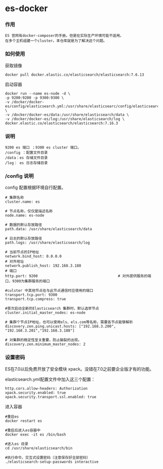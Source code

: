 # es-docker
### 作用
    ES 官网有docker-composer的手册。但是在实际生产环境可能不适用。
    在多个主机组建一个cluster。本仓库就是为了解决这个问题。

### 如何使用
    
获取镜像

    docker pull docker.elastic.co/elasticsearch/elasticsearch:7.6.13
    
启动容器

    docker run --name es-node -d \
    -p 9200:9200 -p 9300:9300 \ 
    -v /docker/docker-es/config/elasticsearch.yml:/usr/share/elasticsearc/config/elasticsearch.yml \
    -v /docker/docker-es/data:/usr/share/elasticsearch/data \
    -v /docker/docker-es/log:/usr/share/elasticsearch/log \
    docker.elastic.co/elasticsearch/elasticsearch:7.16.3

### 说明
    9200 es 端口 ；9300 es cluster 端口。
    /config ：配置文件目录
    /data：es 存储文件目录
    /log： es 日志存储目录

### /config 说明

config 配置根据环境自行配置。

    # 集群名称
    cluster.name: es
    
    # 节点名称，仅仅是描述名称
    node.name: es-node                                 
    
    # 数据的默认存放路径
    path.data: /usr/share/elasticsearch/data
    
    # 日志的默认存放路径
    path.logs: /usr/share/elasticsearch/log                  
    
    # 当前节点的IP地址 
    network.bind_host: 0.0.0.0  
    # 对外地址
    network.publish_host: 192.168.3.188
    # 端口
    http.port: 9200                                     # 对外提供服务的端口，9300为集群服务的端口

    #culster 中其他节点在与此节点通信时应使用的端口
    transport.tcp.port: 9300
    transport.tcp.compress: true
    
    #首次启动全新的Elasticsearch 集群时，默认选举节点
    cluster.initial_master_nodes: es-node
    
    # 集群个节点IP地址，也可以使用els、els.com等名称，需要各节点能够解析
    discovery.zen.ping.unicast.hosts: ["192.168.3.200", "192.168.3.201","192.168.3.188"]
    
    # 对集群的稳定性至关重要，防止脑裂的出现。
    discovery.zen.minimum_master_nodes: 2
    
### 设置密码
ES在7.0以后免费开放了安全模块 xpack。没错在7.0之前要企业版才有的功能。

elasticsearch.yml配置文件中加入这三个配置：

    http.cors.allow-headers: Authorization
    xpack.security.enabled: true
    xpack.security.transport.ssl.enabled: true

进入容器

    #重启es
    docker restart es

    #重启后进入es容器中
    docker exec -it es /bin/bash

    #进入es 目录
    cd /usr/share/elasticsearch/bin

    #执行命令，交互式设置密码（注意保存好全部密码）
    ./elasticsearch-setup-passwords interactive



